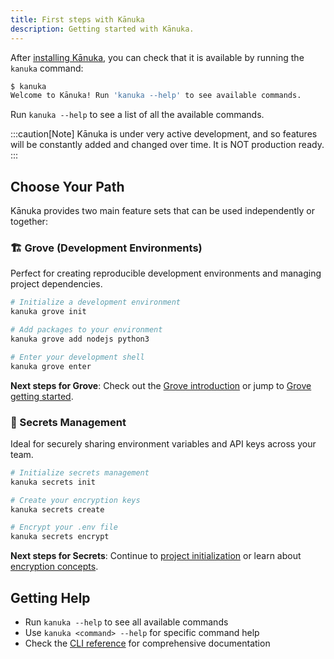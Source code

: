 ```yaml
---
title: First steps with Kānuka
description: Getting started with Kānuka.
---
```


After [installing Kānuka](/getting-started/installation/), you can check that
it is available by running the `kanuka` command:

```bash
$ kanuka
Welcome to Kānuka! Run 'kanuka --help' to see available commands.
```

Run `kanuka --help` to see a list of all the available commands.

:::caution[Note]
Kānuka is under very active development, and so features will be constantly
added and changed over time. It is NOT production ready.
:::

## Choose Your Path

Kānuka provides two main feature sets that can be used independently or together:

### 🏗️ Grove (Development Environments)
Perfect for creating reproducible development environments and managing project dependencies.

```bash
# Initialize a development environment
kanuka grove init

# Add packages to your environment  
kanuka grove add nodejs python3

# Enter your development shell
kanuka grove enter
```

**Next steps for Grove**: Check out the [Grove introduction](/grove/introduction/) or jump to [Grove getting started](/grove/getting-started/).

### 🔐 Secrets Management
Ideal for securely sharing environment variables and API keys across your team.

```bash
# Initialize secrets management
kanuka secrets init

# Create your encryption keys
kanuka secrets create

# Encrypt your .env file
kanuka secrets encrypt
```

**Next steps for Secrets**: Continue to [project initialization](/guides/project-init/) or learn about [encryption concepts](/concepts/encryption/).

## Getting Help

- Run `kanuka --help` to see all available commands
- Use `kanuka <command> --help` for specific command help
- Check the [CLI reference](/reference/references/) for comprehensive documentation
